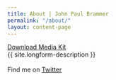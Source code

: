 ```yaml
---
title: About | John Paul Brammer
permalink: "/about/"
layout: content-page
---
```


<a href="#" class="about-header">
    Download Media Kit <i class="fa fa-download" aria-hidden="true"></i>
</a>

<div class="skinny-row">
    <div class="longform-description">
        {{ site.longform-description }}
        <br><br>
        Find me on <a href="http://www.twitter.com/{{ site.twitter }}" target="_blank">Twitter</a>
    </div>
</div>

